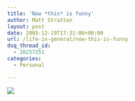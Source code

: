 ```yaml
---
title: 'Now *this* is funny'
author: Matt Stratton
layout: post
date: 2005-12-19T17:31:00+00:00
url: /life-in-general/now-this-is-funny
dsq_thread_id:
  - 28257251
categories:
  - Personal

---
```

![][1]

 [1]: https://www.flashasylum.com/db/files/Comics/Rob/yourmom.jpg